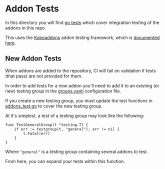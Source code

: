 # Addon Tests

In this directory you will find [go tests](https://golang.org/pkg/testing/) which cover integration testing of the addons in this repo.

This uses the [Kubeaddons](https://github.com/mesosphere/kubeaddons) addon testing framework, which is [documented here](https://github.com/mesosphere/kubeaddons/blob/master/docs/test/framework.md).

## New Addon Tests

When addons are added to the repository, CI will fail on validation if tests (that  pass) are not provided for them.

In order to add tests for a new addon you'll need to add it to an existing (or new) testing group in the [groups.yaml](/test/groups.yaml) configuration file.

If you create a new testing group, you must update the test functions in [addons_test.go](/test/addons_test.go) to cover the new testing group.

At it's simplest, a test of a testing group may look like the following:

```golang
func TestGeneralGroup(t *testing.T) {
	if err := testgroup(t, "general"); err != nil {
		t.Fatal(err)
	}
}
```

Where `"general"` is a testing group containing several addons to test.

From here, you can expand your tests within this function.

